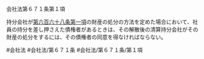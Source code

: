 会社法第６７１条第１項

持分会社が[第六百六十八条第一項](会社法＿＿＿＿第６６８条第１項)の財産の処分の方法を定めた場合において、社員の持分を差し押さえた債権者があるときは、その解散後の清算持分会社がその財産の処分をするには、その債権者の同意を得なければならない。

#会社法
#会社法/第６７１条
#会社法/第６７１条/第１項
